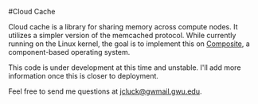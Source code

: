 #Cloud Cache

Cloud cache is a library for sharing memory across compute nodes.  It utilizes a simpler version of the memcached protocol.  While currently running on the Linux kernel, the goal is to implement this on [Composite](git@github.com:gparmer/Composite.git), a component-based operating system.

This code is under development at this time and unstable.  I'll add more information once this is closer to deployment.

Feel free to send me questions at jcluck@gwmail.gwu.edu.